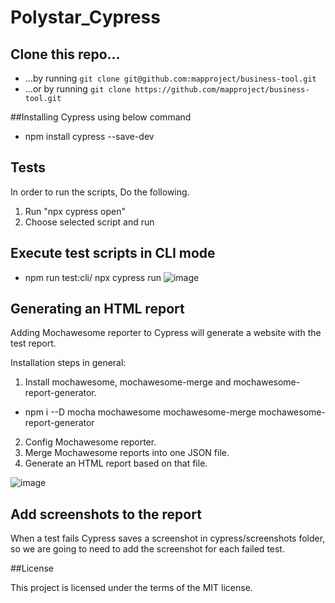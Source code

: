 # Polystar_Cypress

## Clone this repo...

- ...by running `git clone git@github.com:mapproject/business-tool.git`
- ...or by running `git clone https://github.com/mapproject/business-tool.git`

##Installing Cypress using below command

- npm install cypress --save-dev

## Tests
In order to run the scripts, Do the following.

1. Run "npx cypress open"
2. Choose selected script and run

## Execute test scripts in CLI mode
- npm run test:cli/ npx cypress run
![image](https://user-images.githubusercontent.com/77015698/121090970-a1c0b300-c7e9-11eb-945a-48ef89a2c441.png)

## Generating an HTML report
Adding Mochawesome reporter to Cypress will generate a website with the test report.

Installation steps in general:

1. Install mochawesome, mochawesome-merge and mochawesome-report-generator.
  - npm i --D mocha mochawesome mochawesome-merge mochawesome-report-generator
2. Config Mochawesome reporter.
3. Merge Mochawesome reports into one JSON file.
4. Generate an HTML report based on that file.

![image](https://user-images.githubusercontent.com/77015698/121090591-1c3d0300-c7e9-11eb-89e0-893359a3d24f.png)

## Add screenshots to the report

When a test fails Cypress saves a screenshot in cypress/screenshots folder, so we are going to need to add the screenshot for each failed test.












##License

This project is licensed under the terms of the MIT license.





